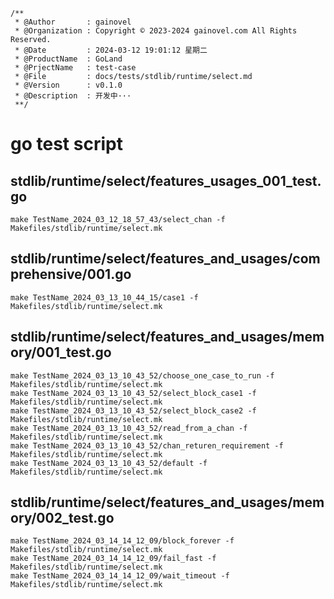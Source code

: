 ```text
/**
 * @Author       : gainovel
 * @Organization : Copyright © 2023-2024 gainovel.com All Rights Reserved.
 * @Date         : 2024-03-12 19:01:12 星期二
 * @ProductName  : GoLand
 * @PrjectName   : test-case
 * @File         : docs/tests/stdlib/runtime/select.md
 * @Version      : v0.1.0
 * @Description  : 开发中···
 **/
```

# go test script

## stdlib/runtime/select/features_usages_001_test.go

```shell
make TestName_2024_03_12_18_57_43/select_chan -f Makefiles/stdlib/runtime/select.mk
```

## stdlib/runtime/select/features_and_usages/comprehensive/001.go

```shell
make TestName_2024_03_13_10_44_15/case1 -f Makefiles/stdlib/runtime/select.mk
```
## stdlib/runtime/select/features_and_usages/memory/001_test.go
```shell
make TestName_2024_03_13_10_43_52/choose_one_case_to_run -f Makefiles/stdlib/runtime/select.mk
make TestName_2024_03_13_10_43_52/select_block_case1 -f Makefiles/stdlib/runtime/select.mk
make TestName_2024_03_13_10_43_52/select_block_case2 -f Makefiles/stdlib/runtime/select.mk
make TestName_2024_03_13_10_43_52/read_from_a_chan -f Makefiles/stdlib/runtime/select.mk
make TestName_2024_03_13_10_43_52/chan_returen_requirement -f Makefiles/stdlib/runtime/select.mk
make TestName_2024_03_13_10_43_52/default -f Makefiles/stdlib/runtime/select.mk
```

## stdlib/runtime/select/features_and_usages/memory/002_test.go

```shell
make TestName_2024_03_14_14_12_09/block_forever -f Makefiles/stdlib/runtime/select.mk
make TestName_2024_03_14_14_12_09/fail_fast -f Makefiles/stdlib/runtime/select.mk
make TestName_2024_03_14_14_12_09/wait_timeout -f Makefiles/stdlib/runtime/select.mk
```